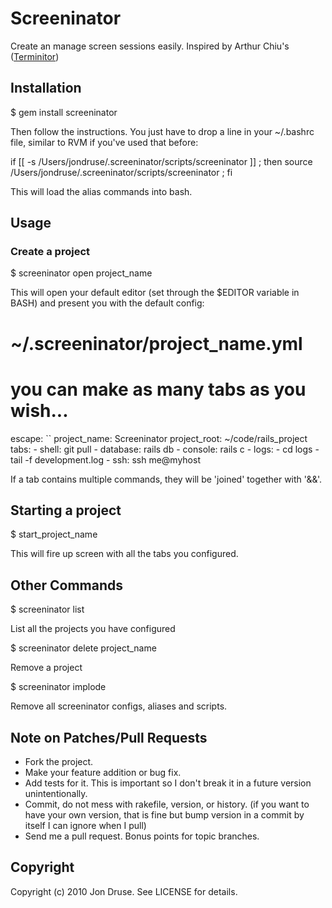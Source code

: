 Screeninator
============

Create an manage screen sessions easily. Inspired by Arthur Chiu's ([Terminitor](http://github.com/achiu/terminitor))

Installation
------------

  $ gem install screeninator
  
Then follow the instructions.  You just have to drop a line in your ~/.bashrc file, similar to RVM if you've used that before:

  if [[ -s /Users/jondruse/.screeninator/scripts/screeninator ]] ; then source /Users/jondruse/.screeninator/scripts/screeninator ; fi	

This will load the alias commands into bash.

Usage
-----
  
### Create a project ###
  
  $ screeninator open project_name
  
This will open your default editor (set through the $EDITOR variable in BASH) and present you with the default config:

  # ~/.screeninator/project_name.yml
  # you can make as many tabs as you wish...

  escape: ``
  project_name: Screeninator
  project_root: ~/code/rails_project
  tabs:
    - shell: git pull
    - database: rails db
    - console: rails c
    - logs: 
      - cd logs
      - tail -f development.log
    - ssh: ssh me@myhost
  

If a tab contains multiple commands, they will be 'joined' together with '&&'.

Starting a project
------------------

  $ start_project_name
  
This will fire up screen with all the tabs you configured.


Other Commands
--------------

  $ screeninator list
  
List all the projects you have configured

  $ screeninator delete project_name
  
Remove a project

  $ screeninator implode
  
Remove all screeninator configs, aliases and scripts.


Note on Patches/Pull Requests
-----------------------------
 
* Fork the project.
* Make your feature addition or bug fix.
* Add tests for it. This is important so I don't break it in a
  future version unintentionally.
* Commit, do not mess with rakefile, version, or history.
  (if you want to have your own version, that is fine but bump version in a commit by itself I can ignore when I pull)
* Send me a pull request. Bonus points for topic branches.

Copyright
---------

Copyright (c) 2010 Jon Druse. See LICENSE for details.
